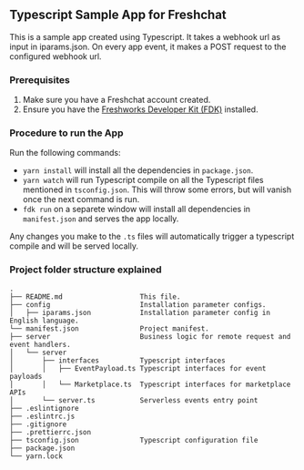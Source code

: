 ## Typescript Sample App for Freshchat

This is a sample app created using Typescript.
It takes a webhook url as input in iparams.json.
On every app event, it makes a POST request to the configured webhook url.

### Prerequisites

1. Make sure you have a Freshchat account created.
1. Ensure you have the [Freshworks Developer Kit (FDK)](https://developers.freshchat.com/v2/docs/quick-start/#install_the_cli) installed.

### Procedure to run the App

Run the following commands:
- `yarn install` will install all the dependencies in `package.json`.
- `yarn watch` will run Typescript compile on all the Typescript files mentioned in `tsconfig.json`. This will throw some errors, but will vanish once the next command is run.
- `fdk run` on a separete window will install all dependencies in `manifest.json` and serves the app locally.

Any changes you make to the `.ts` files will automatically trigger a typescript compile and will be served locally.

### Project folder structure explained

    .
    ├── README.md                   This file.
    ├── config                      Installation parameter configs.
    │   ├── iparams.json            Installation parameter config in English language.
    └── manifest.json               Project manifest.
    ├── server                      Business logic for remote request and event handlers.
    │   └── server
    │       ├── interfaces          Typescript interfaces
    │       │   ├── EventPayload.ts Typescript interfaces for event payloads
    │       │   └── Marketplace.ts  Typescript interfaces for marketplace APIs
    │       └── server.ts           Serverless events entry point
    ├── .eslintignore
    ├── .eslintrc.js
    ├── .gitignore
    ├── .prettierrc.json
    ├── tsconfig.json               Typescript configuration file
    ├── package.json
    └── yarn.lock
